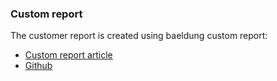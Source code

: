 ### Custom report
The customer report is created using baeldung custom report:
 - [Custom report article](https://www.baeldung.com/testng-custom-reporting)
 - [Github](https://github.com/eugenp/tutorials/blob/master/testing-modules/testng/src/test/java/com/baeldung/reports)